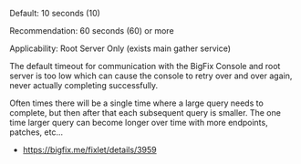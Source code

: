 
Default: 10 seconds (10)

Recommendation: 60 seconds (60) or more

Applicability: Root Server Only (exists main gather service)

The default timeout for communication with the BigFix Console and root server is too low which can cause the console to retry over and over again, never actually completing successfully. 

Often times there will be a single time where a large query needs to complete, but then after that each subsequent query is smaller. The one time larger query can become longer over time with more endpoints, patches, etc...

- https://bigfix.me/fixlet/details/3959
